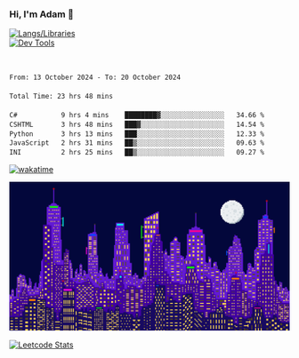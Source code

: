 ### Hi, I'm Adam 👋

[![Langs/Libraries](https://skillicons.dev/icons?i=cs,dotnet,js,css,html,sass,ts,jquery,bootstrap)](https://skillicons.dev)
<br/>
[![Dev Tools](https://skillicons.dev/icons?i=git,github,githubactions,visualstudio)](https://skillicons.dev)

<br/>

<!--START_SECTION:waka-->

```txt
From: 13 October 2024 - To: 20 October 2024

Total Time: 23 hrs 48 mins

C#           9 hrs 4 mins    ████████▓░░░░░░░░░░░░░░░░   34.66 %
CSHTML       3 hrs 48 mins   ███▓░░░░░░░░░░░░░░░░░░░░░   14.54 %
Python       3 hrs 13 mins   ███░░░░░░░░░░░░░░░░░░░░░░   12.33 %
JavaScript   2 hrs 31 mins   ██▒░░░░░░░░░░░░░░░░░░░░░░   09.63 %
INI          2 hrs 25 mins   ██▒░░░░░░░░░░░░░░░░░░░░░░   09.27 %
```

<!--END_SECTION:waka-->

[![wakatime](https://wakatime.com/badge/user/2234bda2-efd3-47c5-8724-79108edfe9aa.svg)](https://wakatime.com/@2234bda2-efd3-47c5-8724-79108edfe9aa)

![Pixelated city at night](./media/city.gif)

[![Leetcode Stats](https://leetcard.jacoblin.cool/cadamsmith?theme=nord)](https://leetcode.com/cadamsmith)
